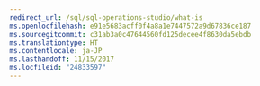 ```yaml
---
redirect_url: /sql/sql-operations-studio/what-is
ms.openlocfilehash: e91e5683acff0f4a8a1e7447572a9d67836ce187
ms.sourcegitcommit: c31ab3a0c47644560fd125decee4f8630da5ebdb
ms.translationtype: HT
ms.contentlocale: ja-JP
ms.lasthandoff: 11/15/2017
ms.locfileid: "24833597"
---
```

